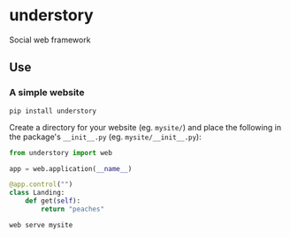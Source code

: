 # understory

Social web framework

## Use

### A simple website

    pip install understory

Create a directory for your website (eg. `mysite/`) and place the following in
the package's `__init__.py` (eg. `mysite/__init__.py`):

```python
from understory import web

app = web.application(__name__)

@app.control("")
class Landing:
    def get(self):
        return "peaches"
```

    web serve mysite
